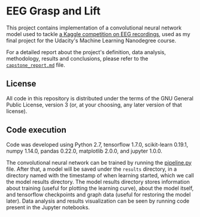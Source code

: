 # EEG Grasp and Lift

This project contains implementation of a convolutional neural network model used to tackle [a Kaggle competition on EEG recordings](https://www.kaggle.com/c/grasp-and-lift-eeg-detection), used as my final project for the Udacity's Machine Learning Nanodegree course.

For a detailed report about the project's definition, data analysis, methodology, results and conclusions, please refer to the [`capstone_report.md`](./capstone_report.md) file.

## License

All code in this repository is distributed under the terms of the GNU General Public License, version 3 (or, at your choosing, any later version of that license).


## Code execution

Code was developed using Python 2.7, tensorflow 1.7.0, scikit-learn 0.19.1, numpy 1.14.0, pandas 0.22.0, matplotlib 2.0.0, and jupyter 1.0.0.

The convolutional neural network can be trained by running the [pipeline.py](./pipeline.py) file. After that, a model will be saved under the `results` directory, in a directory named with the timestamp of when learning started, which we call the model results directory. The model results directory stores information about training (useful for plotting the learning curve), about the model itself, and tensorflow checkpoints and graph data (useful for restoring the model later). Data analysis and results visualization can be seen by running code present in the Jupyter notebooks.
